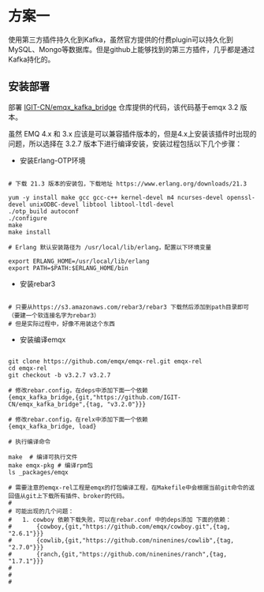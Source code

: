 # 方案一

使用第三方插件持久化到Kafka，虽然官方提供的付费plugin可以持久化到MySQL、Mongo等数据库。但是github上能够找到的第三方插件，几乎都是通过Kafka持化的。


## 安装部署

部署 [IGIT-CN/emqx_kafka_bridge](https://github.com/IGIT-CN/emqx_kafka_bridge) 仓库提供的代码，该代码基于emqx 3.2 版本。

虽然 EMQ 4.x 和 3.x 应该是可以兼容插件版本的，但是4.x上安装该插件时出现的问题，所以选择在 3.2.7 版本下进行编译安装，安装过程包括以下几个步骤：

- 安装Erlang-OTP环境

```shell

# 下载 21.3 版本的安装包，下载地址 https://www.erlang.org/downloads/21.3

yum -y install make gcc gcc-c++ kernel-devel m4 ncurses-devel openssl-devel unixODBC-devel libtool libtool-ltdl-devel 
./otp_build autoconf  
./configure  
make  
make install 

# Erlang 默认安装路径为 /usr/local/lib/erlang，配置以下环境变量

export ERLANG_HOME=/usr/local/lib/erlang  
export PATH=$PATH:$ERLANG_HOME/bin 

```

- 安装rebar3 

```shell

# 只要从https://s3.amazonaws.com/rebar3/rebar3 下载然后添加到path目录即可（要建一个软连接名字为rebar3）
# 但是实际过程中，好像不用装这个东西

```

- 安装编译emqx

```shell

git clone https://github.com/emqx/emqx-rel.git emqx-rel
cd emqx-rel
git checkout -b v3.2.7 v3.2.7

# 修改rebar.config，在deps中添加下面一个依赖
{emqx_kafka_bridge,{git,"https://github.com/IGIT-CN/emqx_kafka_bridge",{tag, "v3.2.0"}}}

# 修改rebar.config，在relx中添加下面一个依赖
{emqx_kafka_bridge, load}

# 执行编译命令

make  # 编译可执行文件
make emqx-pkg # 编译rpm包
ls _packages/emqx

# 需要注意的emqx-rel工程是emqx的打包编译工程，在Makefile中会根据当前git命令的返回值从git上下载所有插件、broker的代码。
# 
# 可能出现的几个问题：
#	1. cowboy 依赖下载失败，可以在rebar.conf 中的deps添加 下面的依赖：
#       {cowboy,{git,"https://github.com/emqx/cowboy.git",{tag, "2.6.1"}}} 
#       {cowlib,{git,"https://github.com/ninenines/cowlib",{tag, "2.7.0"}}}
#       {ranch,{git,"https://github.com/ninenines/ranch",{tag, "1.7.1"}}}
#
#
#


```






